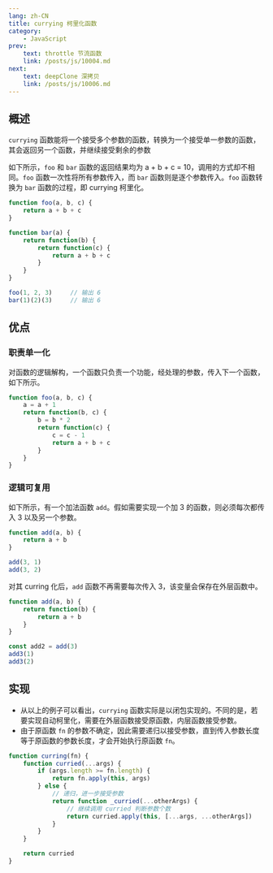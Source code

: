 ```yaml
---
lang: zh-CN
title: currying 柯里化函数
category:
    - JavaScript
prev:
    text: throttle 节流函数
    link: /posts/js/10004.md
next:
    text: deepClone 深拷贝
    link: /posts/js/10006.md
---
```


## 概述
`currying` 函数能将一个接受多个参数的函数，转换为一个接受单一参数的函数，其会返回另一个函数，并继续接受剩余的参数

如下所示，`foo` 和 `bar` 函数的返回结果均为 a + b + c = 10，调用的方式却不相同。`foo` 函数一次性将所有参数传入，而 `bar` 函数则是逐个参数传入。`foo` 函数转换为 `bar` 函数的过程，即 currying 柯里化。

```js
function foo(a, b, c) {
    return a + b + c
}

function bar(a) {
    return function(b) {
        return function(c) {
            return a + b + c
        }
    }
}

foo(1, 2, 3)     // 输出 6
bar(1)(2)(3)     // 输出 6
```

## 优点

### 职责单一化
对函数的逻辑解构，一个函数只负责一个功能，经处理的参数，传入下一个函数，如下所示。

```js
function foo(a, b, c) {
    a = a + 1
    return function(b, c) {
        b = b * 2
        return function(c) {
            c = c - 1
            return a + b + c
        }
    }
}
```

### 逻辑可复用
如下所示，有一个加法函数 `add`。假如需要实现一个加 3 的函数，则必须每次都传入 3 以及另一个参数。

```js
function add(a, b) {
    return a + b
}

add(3, 1)
add(3, 2)
```

对其 curring 化后，`add` 函数不再需要每次传入 3，该变量会保存在外层函数中。

```js
function add(a, b) {
    return function(b) {
        return a + b
    }
}

const add2 = add(3)
add3(1)
add3(2)
```

## 实现
- 从以上的例子可以看出，`currying` 函数实际是以闭包实现的。不同的是，若要实现自动柯里化，需要在外层函数接受原函数，内层函数接受参数。
- 由于原函数 `fn` 的参数不确定，因此需要递归以接受参数，直到传入参数长度等于原函数的参数长度，才会开始执行原函数 `fn`。

```js
function curring(fn) {
    function curried(...args) {
        if (args.length >= fn.length) {
            return fn.apply(this, args)
        } else {
            // 递归，进一步接受参数
            return function _curried(...otherArgs) {
                // 继续调用 curried 判断参数个数
                return curried.apply(this, [...args, ...otherArgs])
            }
        }
    }

    return curried
}
```
